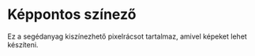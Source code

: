 # Képpontos színező

Ez a segédanyag kiszínezhető pixelrácsot tartalmaz, amivel képeket lehet készíteni.